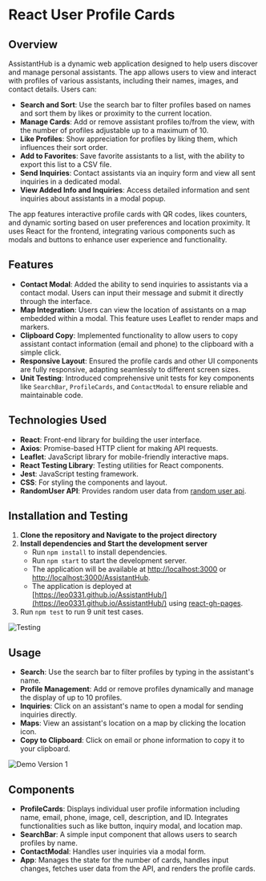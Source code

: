 # React User Profile Cards

## Overview

AssistantHub is a dynamic web application designed to help users discover and manage personal assistants. The app allows users to view and interact with profiles of various assistants, including their names, images, and contact details. Users can:

- **Search and Sort**: Use the search bar to filter profiles based on names and sort them by likes or proximity to the current location.
- **Manage Cards**: Add or remove assistant profiles to/from the view, with the number of profiles adjustable up to a maximum of 10.
- **Like Profiles**: Show appreciation for profiles by liking them, which influences their sort order.
- **Add to Favorites**: Save favorite assistants to a list, with the ability to export this list to a CSV file.
- **Send Inquiries**: Contact assistants via an inquiry form and view all sent inquiries in a dedicated modal.
- **View Added Info and Inquiries**: Access detailed information and sent inquiries about assistants in a modal popup.

The app features interactive profile cards with QR codes, likes counters, and dynamic sorting based on user preferences and location proximity. It uses React for the frontend, integrating various components such as modals and buttons to enhance user experience and functionality.

## Features

- **Contact Modal**: Added the ability to send inquiries to assistants via a contact modal. Users can input their message and submit it directly through the interface.
- **Map Integration**: Users can view the location of assistants on a map embedded within a modal. This feature uses Leaflet to render maps and markers.
- **Clipboard Copy**: Implemented functionality to allow users to copy assistant contact information (email and phone) to the clipboard with a simple click.
- **Responsive Layout**: Ensured the profile cards and other UI components are fully responsive, adapting seamlessly to different screen sizes.
- **Unit Testing**: Introduced comprehensive unit tests for key components like `SearchBar`, `ProfileCards`, and `ContactModal` to ensure reliable and maintainable code.

## Technologies Used

- **React**: Front-end library for building the user interface.
- **Axios**: Promise-based HTTP client for making API requests.
- **Leaflet**: JavaScript library for mobile-friendly interactive maps.
- **React Testing Library**: Testing utilities for React components.
- **Jest**: JavaScript testing framework.
- **CSS**: For styling the components and layout.
- **RandomUser API**: Provides random user data from [random user api](https://randomuser.me/).

## Installation and Testing

1. **Clone the repository and Navigate to the project directory**
2. **Install dependencies and Start the development server**
    - Run `npm install` to install dependencies.
    - Run `npm start` to start the development server.
    - The application will be available at [http://localhost:3000](http://localhost:3000) or [http://localhost:3000/AssistantHub](http://localhost:3000/AssistantHub).
    - The application is deployed at [https://leo0331.github.io/AssistantHub/](https://leo0331.github.io/AssistantHub/) using [react-gh-pages](https://github.com/gitname/react-gh-pages).
3. Run `npm test` to run 9 unit test cases.

![Testing](https://github.com/LEO0331/AssistantHub/blob/main/public/Screenshot%202024-08-29%20at%2010.30.58%E2%80%AFPM.png)

## Usage

- **Search**: Use the search bar to filter profiles by typing in the assistant's name.
- **Profile Management**: Add or remove profiles dynamically and manage the display of up to 10 profiles.
- **Inquiries**: Click on an assistant's name to open a modal for sending inquiries directly.
- **Maps**: View an assistant's location on a map by clicking the location icon.
- **Copy to Clipboard**: Click on email or phone information to copy it to your clipboard.

![Demo Version 1](https://github.com/LEO0331/AssistantHub/blob/main/public/Screenshot%202024-08-29%20at%2010.36.54%E2%80%AFPM.png)

## Components

- **ProfileCards**: Displays individual user profile information including name, email, phone, image, cell, description, and ID. Integrates functionalities such as like button, inquiry modal, and location map.
- **SearchBar**: A simple input component that allows users to search profiles by name.
- **ContactModal**: Handles user inquiries via a modal form.
- **App**: Manages the state for the number of cards, handles input changes, fetches user data from the API, and renders the profile cards.
